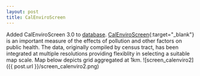 ```yaml
---
layout: post
title: CalEnviroScreen
---
```

Added CalEnviroScreen 3.0 to [database](docs/pages/database.html). [CalEnviroScreen](http://oehha.ca.gov/calenviroscreen){:target="_blank"} is an important measure of the effects of pollution and other factors on public health.
The data, originally compiled by census tract, has been integrated at multiple resolutions providing flexiblity in selecting a suitable map scale. 
Map below depicts grid aggregated at 1km.
![screen_calenviro2]({{ post.url }}/screen_calenviro2.png)
